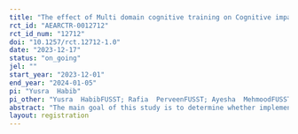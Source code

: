 ```yaml
---
title: "The effect of Multi domain cognitive training on Cognitive impairment and Dementia in Blinds"
rct_id: "AEARCTR-0012712"
rct_id_num: "12712"
doi: "10.1257/rct.12712-1.0"
date: "2023-12-17"
status: "on_going"
jel: ""
start_year: "2023-12-01"
end_year: "2024-01-05"
pi: "Yusra  Habib"
pi_other: "Yusra  HabibFUSST; Rafia  PerveenFUSST; Ayesha  MehmoodFUSST"
abstract: "The main goal of this study is to determine whether implementing this intervention results in any appreciable improvements in the levels of dementia, depression, and cognitive impairment that have been measured. With the aid of this research methodology, the present study examines the relationship that may exist between cognitive functioning, and the onset of dementia in blind people, providing insight into the success of the intervention in enhancing their overall cognitive function. Form a cognitive test for the blind individual."
layout: registration
---
```


